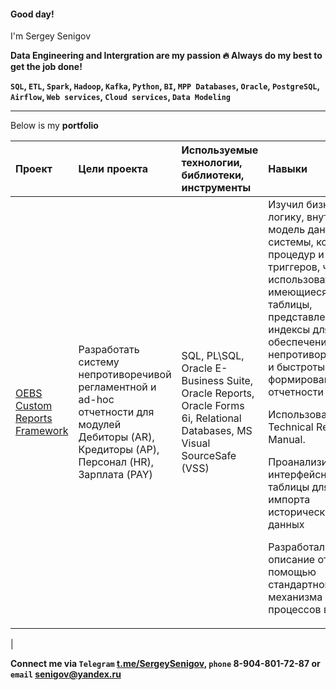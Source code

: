 #### Good day!  
I'm Sergey Senigov  

**Data Engineering and Intergration are my passion 🔥  Always do my best to get the job done!**  

**`SQL`, `ETL`, `Spark`, `Hadoop`, `Kafka`, `Python`, `BI`, `MPP Databases`, `Oracle`, `PostgreSQL`, `Airflow`, `Web services`, `Cloud services`, `Data Modeling`**  
***
Below is my **portfolio**  

| Проект              | Цели проекта           | Используемые технологии, библиотеки, инструменты| Навыки |
| :-------------------- | :--------------------- |:---------------------------|:---------------------------|
| [OEBS Custom Reports Framework](https://github.com/SergeySenigov/OEBS-Custom-Reports-Framework)         |  Разработать систему непротиворечивой регламентной и ad-hoc отчетности для модулей Дебиторы (AR), Кредиторы (AP), Персонал (HR), Зарплата (PAY)  | SQL, PL\SQL, Oracle E-Business Suite, Oracle Reports, Oracle Forms 6i, Relational Databases, MS Visual SourceSafe (VSS)| Изучил бизнес-логику, внутреннюю модель данных системы, код процедур и триггеров, чтобы использовать имеющиеся таблицы, представления и индексы для обеспечения непротиворечивости и быстроты формирования отчетности <P><P>Использовал Oracle Technical Resource Manual. <P><P> Проанализировал интерфейсные таблицы для импорта исторических данных <P><P> Разработал описание отчетов с помощью стандартного механизма запуска процессов в OEBS
|

**Connect me via `Telegram` [t.me/SergeySenigov](https://t.me/SergeySenigov), `phone` 8-904-801-72-87 or `email` <senigov@yandex.ru>**
